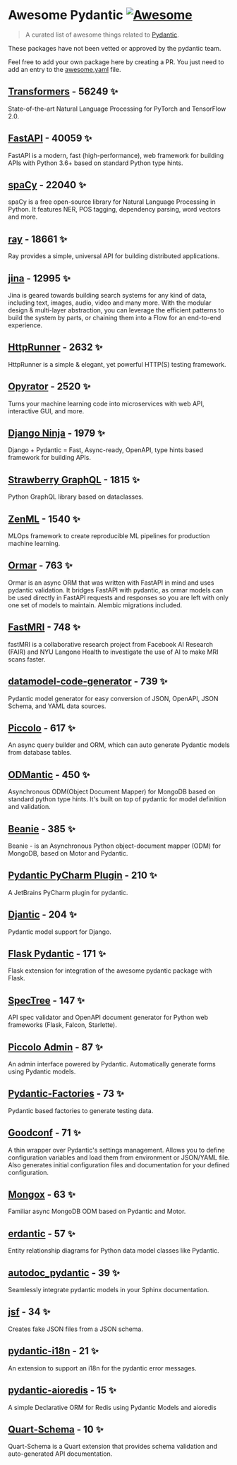 # Awesome Pydantic [![Awesome](https://awesome.re/badge-flat.svg)](https://github.com/sindresorhus/awesome)

> A curated list of awesome things related to [Pydantic](https://pydantic-docs.helpmanual.io/).

These packages have not been vetted or approved by the pydantic team.

Feel free to add your own package here by creating a PR. You just need to add an entry to the [awesome.yaml](./awesome.yaml) file.


## [Transformers](https://github.com/huggingface/transformers) - 56249 ✨

State-of-the-art Natural Language Processing for PyTorch and TensorFlow 2.0.

## [FastAPI](https://github.com/tiangolo/fastapi) - 40059 ✨

FastAPI is a modern, fast (high-performance), web framework for building APIs with Python 3.6+ based on standard Python type hints.

## [spaCy](https://github.com/explosion/spaCy) - 22040 ✨

spaCy is a free open-source library for Natural Language Processing in Python. It features NER, POS tagging, dependency parsing, word vectors and more.

## [ray](https://github.com/ray-project/ray) - 18661 ✨

Ray provides a simple, universal API for building distributed applications.

## [jina](https://github.com/jina-ai/jina) - 12995 ✨

Jina is geared towards building search systems for any kind of data, including text, images, audio, video and many more. With the modular design & multi-layer abstraction, you can leverage the efficient patterns to build the system by parts, or chaining them into a Flow for an end-to-end experience.

## [HttpRunner](https://github.com/httprunner/httprunner) - 2632 ✨

HttpRunner is a simple & elegant, yet powerful HTTP(S) testing framework.

## [Opyrator](https://github.com/ml-tooling/opyrator) - 2520 ✨

Turns your machine learning code into microservices with web API, interactive GUI, and more.

## [Django Ninja](https://github.com/vitalik/django-ninja) - 1979 ✨

Django + Pydantic = Fast, Async-ready, OpenAPI, type hints based framework for building APIs.

## [Strawberry GraphQL](https://github.com/strawberry-graphql/strawberry) - 1815 ✨

Python GraphQL library based on dataclasses.

## [ZenML](https://github.com/zenml-io/zenml) - 1540 ✨

MLOps framework to create reproducible ML pipelines for production machine learning.

## [Ormar](https://github.com/collerek/ormar) - 763 ✨

Ormar is an async ORM that was written with FastAPI in mind and uses pydantic validation. It bridges FastAPI with pydantic, as ormar models can be used directly in FastAPI requests and responses so you are left with only one set of models to maintain. Alembic migrations included.

## [FastMRI](https://github.com/facebookresearch/fastMRI) - 748 ✨

fastMRI is a collaborative research project from Facebook AI Research (FAIR) and NYU Langone Health to investigate the use of AI to make MRI scans faster.

## [datamodel-code-generator](https://github.com/koxudaxi/datamodel-code-generator) - 739 ✨

Pydantic model generator for easy conversion of JSON, OpenAPI, JSON Schema, and YAML data sources.

## [Piccolo](https://github.com/piccolo-orm/piccolo) - 617 ✨

An async query builder and ORM, which can auto generate Pydantic models from database tables.

## [ODMantic](https://github.com/art049/odmantic) - 450 ✨

Asynchronous ODM(Object Document Mapper) for MongoDB based on standard python type hints. It's built on top of pydantic for model definition and validation.

## [Beanie](https://github.com/roman-right/beanie) - 385 ✨

Beanie - is an Asynchronous Python object-document mapper (ODM) for MongoDB, based on Motor and Pydantic.

## [Pydantic PyCharm Plugin](https://github.com/koxudaxi/pydantic-pycharm-plugin) - 210 ✨

A JetBrains PyCharm plugin for pydantic.

## [Djantic](https://github.com/jordaneremieff/djantic) - 204 ✨

Pydantic model support for Django.

## [Flask Pydantic](https://github.com/bauerji/flask_pydantic) - 171 ✨

Flask extension for integration of the awesome pydantic package with Flask.

## [SpecTree](https://github.com/0b01001001/spectree) - 147 ✨

API spec validator and OpenAPI document generator for Python web frameworks (Flask, Falcon, Starlette).

## [Piccolo Admin](https://github.com/piccolo-orm/piccolo_admin) - 87 ✨

An admin interface powered by Pydantic. Automatically generate forms using Pydantic models.

## [Pydantic-Factories](https://github.com/Goldziher/pydantic-factories) - 73 ✨

Pydantic based factories to generate testing data.

## [Goodconf](https://github.com/lincolnloop/goodconf) - 71 ✨

A thin wrapper over Pydantic's settings management. Allows you to define configuration variables and load them from environment or JSON/YAML file. Also generates initial configuration files and documentation for your defined configuration.

## [Mongox](https://github.com/aminalaee/mongox) - 63 ✨

Familiar async MongoDB ODM based on Pydantic and Motor.

## [erdantic](https://github.com/drivendataorg/erdantic) - 57 ✨

Entity relationship diagrams for Python data model classes like Pydantic.

## [autodoc_pydantic](https://github.com/mansenfranzen/autodoc_pydantic) - 39 ✨

Seamlessly integrate pydantic models in your Sphinx documentation.

## [jsf](https://github.com/ghandic/jsf) - 34 ✨

Creates fake JSON files from a JSON schema.

## [pydantic-i18n](https://github.com/boardpack/pydantic-i18n) - 21 ✨

An extension to support an i18n for the pydantic error messages.

## [pydantic-aioredis](https://github.com/andrewthetechie/pydantic-aioredis) - 15 ✨

A simple Declarative ORM for Redis using Pydantic Models and aioredis

## [Quart-Schema](https://gitlab.com/pgjones/quart-schema) - 10 ✨

Quart-Schema is a Quart extension that provides schema validation and auto-generated API documentation.
